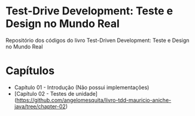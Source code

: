 # Test-Drive Development: Teste e Design no Mundo Real
Repositório dos códigos do livro Test-Driven Development: Teste e Design no Mundo Real

# Capítulos
- Capítulo 01 - Introdução (Não possui implementações)
- [Capítulo 02 - Testes de unidade] (https://github.com/angelomesquita/livro-tdd-mauricio-aniche-java/tree/chapter-02)
